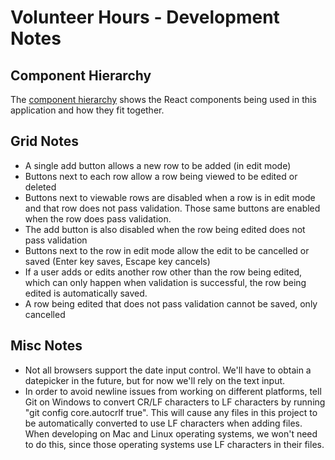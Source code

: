 # Volunteer Hours - Development Notes

## Component Hierarchy

The [component hierarchy](AppComponentTree.md) shows the React components being used in this application and how they fit together.

## Grid Notes

* A single add button allows a new row to be added (in edit mode)
* Buttons next to each row allow a row being viewed to be edited or deleted
* Buttons next to viewable rows are disabled when a row is in edit mode and that row does not pass validation. Those same buttons are enabled when the row does pass validation.
* The add button is also disabled when the row being edited does not pass validation
* Buttons next to the row in edit mode allow the edit to be cancelled or saved (Enter key saves, Escape key cancels)
* If a user adds or edits another row other than the row being edited, which can only happen when validation is successful, the row being edited is automatically saved.
* A row being edited that does not pass validation cannot be saved, only cancelled

## Misc Notes

* Not all browsers support the date input control. We'll have to obtain a datepicker in the future, but for now we'll rely on the text input.
* In order to avoid newline issues from working on different platforms, tell Git on Windows to convert CR/LF characters to LF characters by running "git config core.autocrlf true". This will cause any files in this project to be automatically converted to use LF characters when adding files. When developing on Mac and Linux operating systems, we won't need to do this, since those operating systems use LF characters in their files.